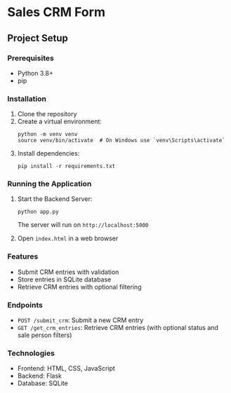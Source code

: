 # Sales CRM Form

## Project Setup

### Prerequisites
- Python 3.8+
- pip

### Installation
1. Clone the repository
2. Create a virtual environment:
   ```
   python -m venv venv
   source venv/bin/activate  # On Windows use `venv\Scripts\activate`
   ```
3. Install dependencies:
   ```
   pip install -r requirements.txt
   ```

### Running the Application
1. Start the Backend Server:
   ```
   python app.py
   ```
   The server will run on `http://localhost:5000`

2. Open `index.html` in a web browser

### Features
- Submit CRM entries with validation
- Store entries in SQLite database
- Retrieve CRM entries with optional filtering

### Endpoints
- `POST /submit_crm`: Submit a new CRM entry
- `GET /get_crm_entries`: Retrieve CRM entries (with optional status and sale person filters)

### Technologies
- Frontend: HTML, CSS, JavaScript
- Backend: Flask
- Database: SQLite
